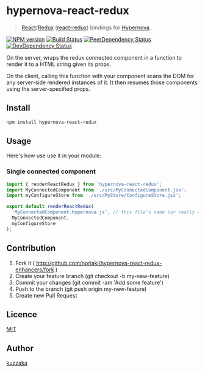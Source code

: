 # hypernova-react-redux

> [React](https://github.com/facebook/react)/[Redux](https://github.com/reactjs/redux) ([react-redux](https://github.com/reactjs/react-redux)) bindings for [Hypernova](https://github.com/airbnb/hypernova).

[![NPM version](https://img.shields.io/npm/v/hypernova-react-redux.svg?style=flat-square)](https://badge.fury.io/js/hypernova-react-redux)
[![Build Status](https://img.shields.io/travis/noriaki/hypernova-react-redux.svg?style=flat-square)](https://travis-ci.org/noriaki/hypernova-react-redux)
[![PeerDependency Status](https://img.shields.io/david/peer/noriaki/hypernova-react-redux.svg?style=flat-square)](https://david-dm.org/noriaki/hypernova-react-redux)
[![DevDependency Status](https://img.shields.io/david/dev/noriaki/hypernova-react-redux.svg?style=flat-square)](https://david-dm.org/noriaki/hypernova-react-redux)

On the server, wraps the redux connected component in a function to render it to a HTML string given its props.

On the client, calling this function with your component scans the DOM for any server-side rendered instances of it. It then resumes those components using the server-specified props.

## Install

```sh
npm install hypernova-react-redux
```

## Usage

Here's how use use it in your module:

### Single connected component

```js
import { renderReactRedux } from 'hypernova-react-redux';
import MyConnectedComponent from './src/MyConnectedComponent.jsx';
import myConfigureStore from './src/MyStore/ConfigureStore.jsx';

export default renderReactRedux(
  'MyConnectedComponent.hypernova.js', // this file's name (or really any unique name)
  MyConnectedComponent,
  myConfigureStore
);
```

## Contribution

1. Fork it ( http://github.com/noriaki/hypernova-react-redux-enhancers/fork )
2. Create your feature branch (git checkout -b my-new-feature)
3. Commit your changes (git commit -am 'Add some feature')
4. Push to the branch (git push origin my-new-feature)
5. Create new Pull Request

## Licence

[MIT](https://github.com/noriaki/hypernova-react-redux/blob/master/LICENCE)

## Author

[kuzzaka](https://github.com/kuzzaka)
